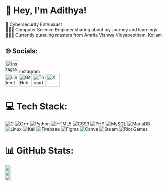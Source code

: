 # 👋 Hey, I'm Adithya!
💭 Cybersecurity Enthusiast<br/>
👩🏻‍💻 Computer Science Engineer sharing about my journey and learnings<br/>
👩🏻‍🎓 Currently pursuing masters from Amrita Vishwa Vidyapeetham, Kollam<br/>



## 🌐 Socials:
<a href="https://www.instagram.com/xxx" target="_blank" style="text-decoration: none;">
    <img src="https://img.icons8.com/fluency/48/000000/instagram-new.png" alt="Instagram" width="40" height="40"/>
    <label>Instagram</label>
</a><br>
<a href="https://www.linkedin.com/in/xxx" target="_blank" style="text-decoration: none;">
    <img src="https://img.icons8.com/color/48/000000/linkedin.png" alt="LinkedIn" width="40" height="40"/>
</a>
<a href="https://github.com/xxx" target="_blank" style="text-decoration: none;">
    <img src="https://img.icons8.com/ios-glyphs/48/000000/github.png" alt="GitHub" width="40" height="40"/>
</a>
<a href="https://www.threads.net/xxx" target="_blank" style="text-decoration: none;">
    <img src="https://img.icons8.com/pulsar-line/48/threads.png" alt="Threads" width="40" height="40"/>
</a>
<a href="https://x.com/xxx" target="_blank" style="text-decoration: none;">
    <img src="https://img.icons8.com/ios-filled/50/twitterx--v1.png" alt="X" width="40" height="40"/>
</a>
 

# 💻 Tech Stack:
![C](https://img.shields.io/badge/c-%2300599C.svg?style=for-the-badge&logo=c&logoColor=white)
![C++](https://img.shields.io/badge/c++-%2300599C.svg?style=for-the-badge&logo=c%2B%2B&logoColor=white)
![Python](https://img.shields.io/badge/python-3670A0?style=for-the-badge&logo=python&logoColor=ffdd54)
![HTML5](https://img.shields.io/badge/html5-%23E34F26.svg?style=for-the-badge&logo=html5&logoColor=white)
![CSS3](https://img.shields.io/badge/css3-%231572B6.svg?style=for-the-badge&logo=css3&logoColor=white)
![PHP](https://img.shields.io/badge/php-%23777BB4.svg?style=for-the-badge&logo=php&logoColor=white)
![MySQL](https://img.shields.io/badge/mysql-4479A1.svg?style=for-the-badge&logo=mysql&logoColor=white)
![MariaDB](https://img.shields.io/badge/MariaDB-003545?style=for-the-badge&logo=mariadb&logoColor=white)
![Linux](https://img.shields.io/badge/Linux-FCC624?style=for-the-badge&logo=linux&logoColor=black)
![Kali](https://img.shields.io/badge/Kali-268BEE?style=for-the-badge&logo=kalilinux&logoColor=white)
![Firebase](https://img.shields.io/badge/firebase-a08021?style=for-the-badge&logo=firebase&logoColor=ffcd34)
![Figma](https://img.shields.io/badge/figma-%23F24E1E.svg?style=for-the-badge&logo=figma&logoColor=white)
![Canva](https://img.shields.io/badge/Canva-%2300C4CC.svg?style=for-the-badge&logo=Canva&logoColor=white)
![Steam](https://img.shields.io/badge/steam-%23000000.svg?style=for-the-badge&logo=steam&logoColor=white)
![Riot Games](https://img.shields.io/badge/riotgames-D32936.svg?style=for-the-badge&logo=riotgames&logoColor=white)
# 📊 GitHub Stats:
![](https://github-readme-stats.vercel.app/api?username=kryp10n&theme=tokyonight&hide_border=false&include_all_commits=false&count_private=false)<br/>
![](https://github-readme-streak-stats.herokuapp.com/?user=kryp10n&theme=tokyonight&hide_border=false)<br/>
![](https://github-readme-stats.vercel.app/api/top-langs/?username=kryp10n&theme=tokyonight&hide_border=false&include_all_commits=false&count_private=false&layout=compact)

<!--Made with GPRM-->
